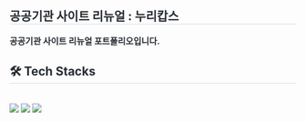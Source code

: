 <div style="text-align: left;"> 
    <h2 style="border-bottom: 1px solid #d8dee4; color: #282d33;"> 공공기관 사이트 리뉴얼 : 누리캅스 </h2>  
    <div style="font-weight: 700; font-size: 15px; text-align: left; color: #282d33;"> 공공기관 사이트 리뉴얼 포트폴리오입니다.</li> </div> 
    </div>
    <div style="text-align: left;">
    <h2 style="border-bottom: 1px solid #d8dee4; color: #282d33;"> 🛠️ Tech Stacks </h2> <br> 
    <div style="margin: ; text-align: left;" "text-align: left;"> <img src="https://img.shields.io/badge/HTML5-E34F26?style=flat&logo=HTML5&logoColor=white">
          <img src="https://img.shields.io/badge/CSS3-1572B6?style=flat&logo=CSS3&logoColor=white">
          <img src="https://img.shields.io/badge/Javascript-F7DF1E?style=flat&logo=Javascript&logoColor=white">
          </div>
    </div>
    
